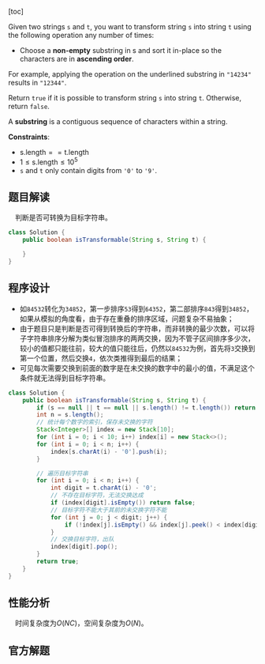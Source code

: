 [toc]

Given two strings `s` and `t`, you want to transform string `s` into string `t` using the following operation any number of times:

* Choose a **non-empty** substring in s and sort it in-place so the characters are in **ascending order**.

For example, applying the operation on the underlined substring in `"14234"` results in `"12344"`.

Return `true` if it is possible to transform string `s` into string `t`. Otherwise, return `false`.

A **substring** is a contiguous sequence of characters within a string.



**Constraints**:

* $\text{s.length} == \text{t.length}$
* $1 \le \text{s.length} \le 10^5$
* `s` and `t` only contain digits from `'0'` to `'9'`.



## 题目解读

&emsp;判断是否可转换为目标字符串。

```java
class Solution {
    public boolean isTransformable(String s, String t) {

    }
}
```

## 程序设计

* 如`84532`转化为`34852`，第一步排序`53`得到`64352`，第二部排序`843`得到`34852`，如果从模拟的角度看，由于存在重叠的排序区域，问题复杂不易抽象；
* 由于题目只是判断是否可得到转换后的字符串，而非转换的最少次数，可以将子字符串排序分解为类似冒泡排序的两两交换，因为不管子区间排序多少次，较小的值都只能往前，较大的值只能往后，仍然以`84532`为例，首先将`3`交换到第一个位置，然后交换`4`，依次类推得到最后的结果；
* 可见每次需要交换到前面的数字是在未交换的数字中的最小的值，不满足这个条件就无法得到目标字符串。

```java
class Solution {
    public boolean isTransformable(String s, String t) {
        if (s == null || t == null || s.length() != t.length()) return false;
        int n = s.length();
        // 统计每个数字的索引，保存未交换的字符
        Stack<Integer>[] index = new Stack[10];
        for (int i = 0; i < 10; i++) index[i] = new Stack<>();
        for (int i = 0; i < n; i++) {
            index[s.charAt(i) - '0'].push(i);
        }

        // 遍历目标字符串
        for (int i = 0; i < n; i++) {
            int digit = t.charAt(i) - '0';
            // 不存在目标字符，无法交换达成
            if (index[digit].isEmpty()) return false;
            // 目标字符不能大于其前的未交换字符不能
            for (int j = 0; j < digit; j++) {
                if (!index[j].isEmpty() && index[j].peek() < index[digit].peek()) return false;
            }
            // 交换目标字符，出队
            index[digit].pop();
        }
        return true;
    }
}
```

## 性能分析

&emsp;时间复杂度为$O(NC)$，空间复杂度为$O(N)$。



## 官方解题

&emsp;